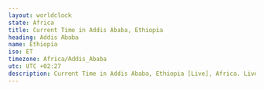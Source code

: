 ```yaml
---
layout: worldclock
state: Africa
title: Current Time in Addis Ababa, Ethiopia
heading: Addis Ababa
name: Ethiopia
iso: ET
timezone: Africa/Addis_Ababa
utc: UTC +02:27
description: Current Time in Addis Ababa, Ethiopia [Live], Africa. Live update now time in Addis Ababa, timezone Africa/Addis_Ababa, UTC +02:27, Country ISO code & Current Local Time.
---
```



